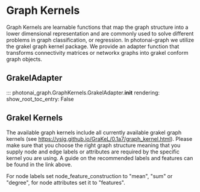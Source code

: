 # Graph Kernels

Graph Kernels are learnable functions that map the graph structure into a lower dimensional representation and are commonly used to solve different problems in graph classification, or regression. In photonai-graph we utilize the grakel graph kernel package. We provide an adapter function that transforms connectivity matrices or networkx graphs into grakel conform graph objects.

## GrakelAdapter
::: photonai_graph.GraphKernels.GrakelAdapter.__init__
    rendering:
        show_root_toc_entry: False

## Grakel Kernels

The available graph kernels include all currently available grakel graph kernels (see https://ysig.github.io/GraKeL/0.1a7/graph_kernel.html). Please make sure that you choose the right graph structure meaning that you supply node and edge labels or attributes are required by the specific kernel you are using. A guide on the recommended labels and features can be found in the link above.

For node labels set node_feature_construction to "mean", "sum" or "degree", for node attributes set it to "features".
